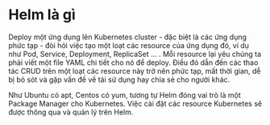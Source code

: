 # Helm là gì
Deploy một ứng dụng lên Kubernetes cluster - đặc biệt là các ứng dụng phức tạp - đòi hỏi việc tạo một loạt các resource của ứng dụng đó, ví dụ như Pod, Service, Deployment, ReplicaSet ... . Mỗi resource lại yêu chúng ta phải viết một file YAML chi tiết cho nó để deploy. Điều đó dẫn đến các thao tác CRUD trên một loạt các resource này trở nên phức tạp, mất thời gian, dễ bị bỏ sót và gặp vấn đề về tái sử dụng hay chia sẻ cho người khác.

Như Ubuntu có apt, Centos có yum, tương tự Helm đóng vai trò là một Package Manager cho Kubernetes. Việc cài đặt các resource Kubernetes sẽ được thông qua và quản lý trên Helm.
